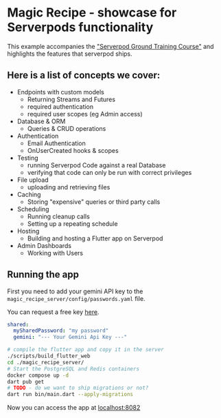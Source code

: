# Magic Recipe - showcase for Serverpods functionality

This example accompanies the ["Serverpod Ground Training Course"](TODO) and highlights the features that serverpod ships.

## Here is a list of concepts we cover:

* Endpoints with custom models
    * Returning Streams and Futures 
    * required authentication
    * required user scopes (eg Admin access)
* Database & ORM
    * Queries & CRUD operations
* Authentication
    * Email Authentication
    * OnUserCreated hooks & scopes
* Testing
    * running Serverpod Code against a real Database
    * verifying that code can only be run with correct privileges
* File upload
    * uploading and retrieving files
* Caching
    * Storing "expensive" queries or third party calls
* Scheduling
    * Running cleanup calls
    * Setting up a repeating schedule
* Hosting
    * Building and hosting a Flutter app on Serverpod
* Admin Dashboards
    * Working with Users

## Running the app

First you need to add your gemini API key to the `magic_recipe_server/config/passwords.yaml` file.

You can request a free key [here](https://aistudio.google.com/app/apikey).

```yaml 
shared:
  mySharedPassword: "my password"
  gemini: "--- Your Gemini Api Key ---"
```

```bash
# compile the flutter app and copy it in the server
./scripts/build_flutter_web
cd ./magic_recipe_server/ 
# Start the PostgreSQL and Redis containers
docker compose up -d
dart pub get
# TODO - do we want to ship migrations or not?
dart run bin/main.dart --apply-migrations
```

Now you can access the app at [localhost:8082](http://localhost:8082)